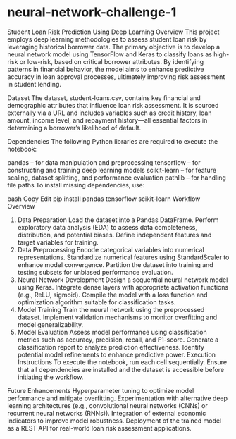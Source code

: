 # neural-network-challenge-1

Student Loan Risk Prediction Using Deep Learning
Overview
This project employs deep learning methodologies to assess student loan risk by leveraging historical borrower data. The primary objective is to develop a neural network model using TensorFlow and Keras to classify loans as high-risk or low-risk, based on critical borrower attributes. By identifying patterns in financial behavior, the model aims to enhance predictive accuracy in loan approval processes, ultimately improving risk assessment in student lending.

Dataset
The dataset, student-loans.csv, contains key financial and demographic attributes that influence loan risk assessment. It is sourced externally via a URL and includes variables such as credit history, loan amount, income level, and repayment history—all essential factors in determining a borrower’s likelihood of default.

Dependencies
The following Python libraries are required to execute the notebook:

pandas – for data manipulation and preprocessing
tensorflow – for constructing and training deep learning models
scikit-learn – for feature scaling, dataset splitting, and performance evaluation
pathlib – for handling file paths
To install missing dependencies, use:

bash
Copy
Edit
pip install pandas tensorflow scikit-learn
Workflow Overview
1. Data Preparation
Load the dataset into a Pandas DataFrame.
Perform exploratory data analysis (EDA) to assess data completeness, distribution, and potential biases.
Define independent features and target variables for training.
2. Data Preprocessing
Encode categorical variables into numerical representations.
Standardize numerical features using StandardScaler to enhance model convergence.
Partition the dataset into training and testing subsets for unbiased performance evaluation.
3. Neural Network Development
Design a sequential neural network model using Keras.
Integrate dense layers with appropriate activation functions (e.g., ReLU, sigmoid).
Compile the model with a loss function and optimization algorithm suitable for classification tasks.
4. Model Training
Train the neural network using the preprocessed dataset.
Implement validation mechanisms to monitor overfitting and model generalizability.
5. Model Evaluation
Assess model performance using classification metrics such as accuracy, precision, recall, and F1-score.
Generate a classification report to analyze prediction effectiveness.
Identify potential model refinements to enhance predictive power.
Execution Instructions
To execute the notebook, run each cell sequentially. Ensure that all dependencies are installed and the dataset is accessible before initiating the workflow.

Future Enhancements
Hyperparameter tuning to optimize model performance and mitigate overfitting.
Experimentation with alternative deep learning architectures (e.g., convolutional neural networks (CNNs) or recurrent neural networks (RNNs)).
Integration of external economic indicators to improve model robustness.
Deployment of the trained model as a REST API for real-world loan risk assessment applications.
